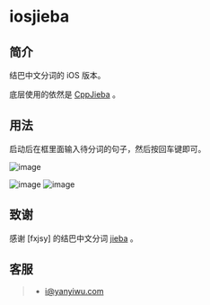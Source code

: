 # iosjieba 

## 简介

结巴中文分词的 iOS 版本。

底层使用的依然是 [CppJieba] 。

## 用法

启动后在框里面输入待分词的句子，然后按回车键即可。

![image](https://github.com/aszxqw/iosjieba/raw/master/screenshots/welcome.png)

![image](https://github.com/aszxqw/iosjieba/raw/master/screenshots/demo1.jpg)
![image](https://github.com/aszxqw/iosjieba/raw/master/screenshots/demo2.jpg)

## 致谢

感谢 [fxjsy] 的结巴中文分词 [jieba] 。

## 客服

> - i@yanyiwu.com


[CppJieba]:http://github.com/aszxqw/cppjieba
[jieba]:https://github.com/fxsjy/jieba
[fxsjy]:https://github.com/fxsjy
